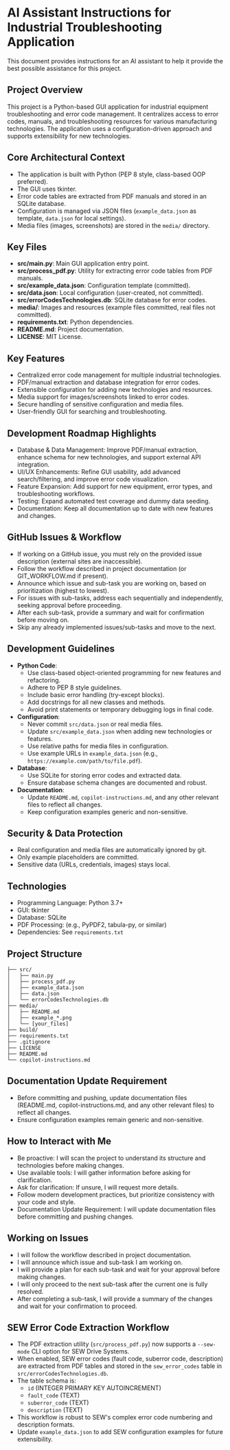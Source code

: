 # AI Assistant Instructions for Industrial Troubleshooting Application

This document provides instructions for an AI assistant to help it provide the best possible assistance for this project.

## Project Overview

This project is a Python-based GUI application for industrial equipment troubleshooting and error code management. It centralizes access to error codes, manuals, and troubleshooting resources for various manufacturing technologies. The application uses a configuration-driven approach and supports extensibility for new technologies.

## Core Architectural Context

- The application is built with Python (PEP 8 style, class-based OOP preferred).
- The GUI uses tkinter.
- Error code tables are extracted from PDF manuals and stored in an SQLite database.
- Configuration is managed via JSON files (`example_data.json` as template, `data.json` for local settings).
- Media files (images, screenshots) are stored in the `media/` directory.

## Key Files

- **src/main.py**: Main GUI application entry point.
- **src/process_pdf.py**: Utility for extracting error code tables from PDF manuals.
- **src/example_data.json**: Configuration template (committed).
- **src/data.json**: Local configuration (user-created, not committed).
- **src/errorCodesTechnologies.db**: SQLite database for error codes.
- **media/**: Images and resources (example files committed, real files not committed).
- **requirements.txt**: Python dependencies.
- **README.md**: Project documentation.
- **LICENSE**: MIT License.

## Key Features

- Centralized error code management for multiple industrial technologies.
- PDF/manual extraction and database integration for error codes.
- Extensible configuration for adding new technologies and resources.
- Media support for images/screenshots linked to error codes.
- Secure handling of sensitive configuration and media files.
- User-friendly GUI for searching and troubleshooting.

## Development Roadmap Highlights

- Database & Data Management: Improve PDF/manual extraction, enhance schema for new technologies, and support external API integration.
- UI/UX Enhancements: Refine GUI usability, add advanced search/filtering, and improve error code visualization.
- Feature Expansion: Add support for new equipment, error types, and troubleshooting workflows.
- Testing: Expand automated test coverage and dummy data seeding.
- Documentation: Keep all documentation up to date with new features and changes.

## GitHub Issues & Workflow

- If working on a GitHub issue, you must rely on the provided issue description (external sites are inaccessible).
- Follow the workflow described in project documentation (or GIT_WORKFLOW.md if present).
- Announce which issue and sub-task you are working on, based on prioritization (highest to lowest).
- For issues with sub-tasks, address each sequentially and independently, seeking approval before proceeding.
- After each sub-task, provide a summary and wait for confirmation before moving on.
- Skip any already implemented issues/sub-tasks and move to the next.

## Development Guidelines

- **Python Code**:
  - Use class-based object-oriented programming for new features and refactoring.
  - Adhere to PEP 8 style guidelines.
  - Include basic error handling (try-except blocks).
  - Add docstrings for all new classes and methods.
  - Avoid print statements or temporary debugging logs in final code.
- **Configuration**:
  - Never commit `src/data.json` or real media files.
  - Update `src/example_data.json` when adding new technologies or features.
  - Use relative paths for media files in configuration.
  - Use example URLs in `example_data.json` (e.g., `https://example.com/path/to/file.pdf`).
- **Database**:
  - Use SQLite for storing error codes and extracted data.
  - Ensure database schema changes are documented and robust.
- **Documentation**:
  - Update `README.md`, `copilot-instructions.md`, and any other relevant files to reflect all changes.
  - Keep configuration examples generic and non-sensitive.

## Security & Data Protection

- Real configuration and media files are automatically ignored by git.
- Only example placeholders are committed.
- Sensitive data (URLs, credentials, images) stays local.

## Technologies

- Programming Language: Python 3.7+
- GUI: tkinter
- Database: SQLite
- PDF Processing: (e.g., PyPDF2, tabula-py, or similar)
- Dependencies: See `requirements.txt`

## Project Structure

```
├── src/
│   ├── main.py
│   ├── process_pdf.py
│   ├── example_data.json
│   ├── data.json
│   └── errorCodesTechnologies.db
├── media/
│   ├── README.md
│   ├── example_*.png
│   └── [your_files]
├── build/
├── requirements.txt
├── .gitignore
├── LICENSE
├── README.md
└── copilot-instructions.md
```

## Documentation Update Requirement

- Before committing and pushing, update documentation files (README.md, copilot-instructions.md, and any other relevant files) to reflect all changes.
- Ensure configuration examples remain generic and non-sensitive.

## How to Interact with Me

- Be proactive: I will scan the project to understand its structure and technologies before making changes.
- Use available tools: I will gather information before asking for clarification.
- Ask for clarification: If unsure, I will request more details.
- Follow modern development practices, but prioritize consistency with your code and style.
- Documentation Update Requirement: I will update documentation files before committing and pushing changes.

## Working on Issues

- I will follow the workflow described in project documentation.
- I will announce which issue and sub-task I am working on.
- I will provide a plan for each sub-task and wait for your approval before making changes.
- I will only proceed to the next sub-task after the current one is fully resolved.
- After completing a sub-task, I will provide a summary of the changes and wait for your confirmation to proceed.

## SEW Error Code Extraction Workflow

- The PDF extraction utility (`src/process_pdf.py`) now supports a `--sew-mode` CLI option for SEW Drive Systems.
- When enabled, SEW error codes (fault code, suberror code, description) are extracted from PDF tables and stored in the `sew_error_codes` table in `src/errorCodesTechnologies.db`.
- The table schema is:
  - `id` (INTEGER PRIMARY KEY AUTOINCREMENT)
  - `fault_code` (TEXT)
  - `suberror_code` (TEXT)
  - `description` (TEXT)
- This workflow is robust to SEW's complex error code numbering and description formats.
- Update `example_data.json` to add SEW configuration examples for future extensibility.
